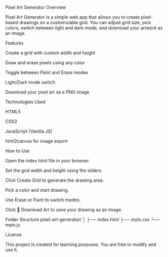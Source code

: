 Pixel Art Generator
Overview

Pixel Art Generator is a simple web app that allows you to create pixel-based drawings on a customizable grid. You can adjust grid size, pick colors, switch between light and dark mode, and download your artwork as an image.

Features

Create a grid with custom width and height

Draw and erase pixels using any color

Toggle between Paint and Erase modes

Light/Dark mode switch

Download your pixel art as a PNG image

Technologies Used

HTML5

CSS3

JavaScript (Vanilla JS)

html2canvas
 for image export

How to Use

Open the index.html file in your browser.

Set the grid width and height using the sliders.

Click Create Grid to generate the drawing area.

Pick a color and start drawing.

Use Erase or Paint to switch modes.

Click 💾 Download Art to save your drawing as an image.

Folder Structure
pixel-art-generator/
│
├── index.html
├── style.css
└── main.js

License

This project is created for learning purposes. You are free to modify and use it.